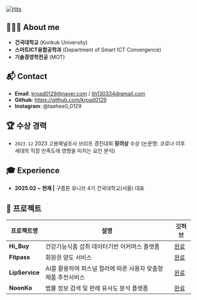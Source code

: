 [![Hits](https://hits.seeyoufarm.com/api/count/incr/badge.svg?url=https%3A%2F%2Fgithub.com%2Fljh130334&count_bg=%23FFB6F3&title_bg=%23555555&icon=&icon_color=%23E7E7E7&title=GITHUB&edge_flat=false)](https://github.com/ljh130334)

## 👩🏻‍💻 About me 
- **건국대학교** (Konkuk University) 
- **스마트ICT융합공학과** (Department of Smart ICT Convergence)   
- **기술경영학전공** (MOT)

## 📬 Contact
- **Email**: [kroad0129@naver.com](mailto:kroad0129@naver.com) / [ljh130334@gmail.com](mailto:ajk8610@gmail.com)
- **Github**: https://github.com/kroad0129
- **Instagram**: @taehee0_0129
    
## 🏆 수상 경력
- `2023.12` 2023 고용패널조사 브리프 경진대회 **장려상** 수상 (논문명: 코로나 이후 세대의 직장 만족도에 영향을 미치는 요인 분석)

## 🎓 Experience
- **2025.02 ~ 현재  |**  구름톤 유니브 4기 건국대학교(서울) 대표

## 📃 프로젝트

| 프로젝트명 | 설명 | 깃허브 |
|------------|------|--------|
| **Hi_Buy** | 건강기능식품 섭취 데이터기반 이커머스 플랫폼 | [완료](https://github.com/kroad0129/Hi_Buy) |
| **Fitpass** | 회원권 양도 서비스 | [완료](https://github.com/kroad0129/fitpass) |
| **LipService** | AI를 활용하여 퍼스널 컬러에 따른 사용자 맞춤형 제품 추천서비스 | [완료](https://github.com/kroad0129/lipservice) |
| **NoonKo** | 법률 정보 검색 및 판례 유사도 분석 플랫폼 | [완료](https://github.com/kroad0129/noonko) |


